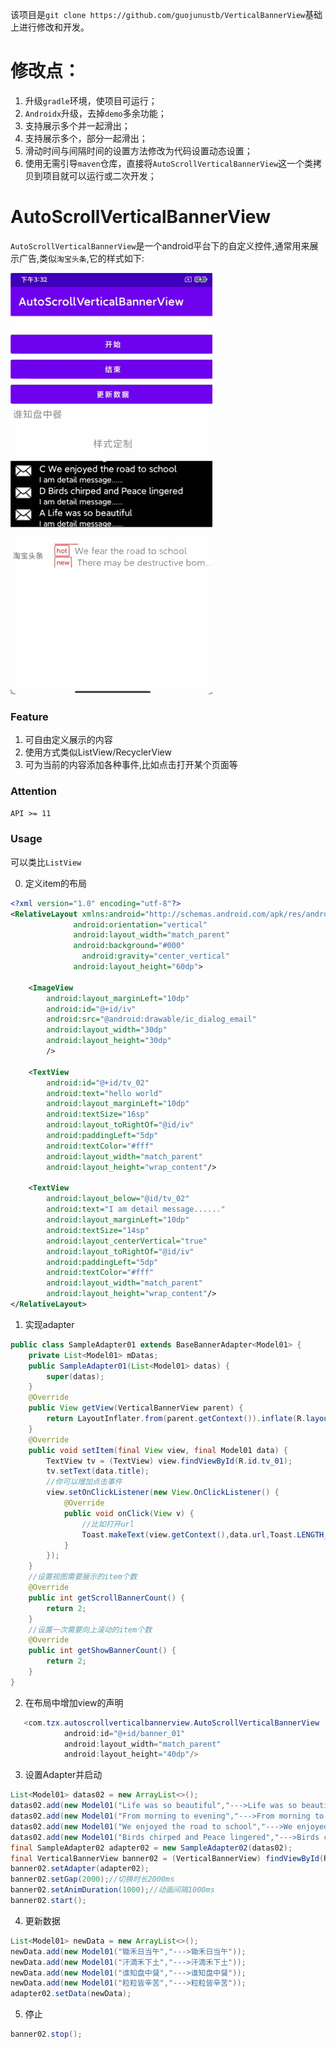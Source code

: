 该项目是`git clone https://github.com/guojunustb/VerticalBannerView`基础上进行修改和开发。

# 修改点：

1. 升级`gradle`环境，使项目可运行；
2. `Androidx`升级，去掉`demo`多余功能；
3. 支持展示多个并一起滑出；
4. 支持展示多个，部分一起滑出；
5. 滑动时间与间隔时间的设置方法修改为代码设置动态设置；
6. 使用无需引导`maven`仓库，直接将`AutoScrollVerticalBannerView`这一个类拷贝到项目就可以运行或二次开发；

# AutoScrollVerticalBannerView

`AutoScrollVerticalBannerView`是一个android平台下的自定义控件,通常用来展示广告,类似`淘宝头条`,它的样式如下:

![](Untitled.gif)

### Feature

1. 可自由定义展示的内容
2. 使用方式类似ListView/RecyclerView
3. 可为当前的内容添加各种事件,比如点击打开某个页面等

### Attention

`API >= 11`

### Usage

可以类比`ListView`

0. 定义item的布局


```xml
<?xml version="1.0" encoding="utf-8"?>
<RelativeLayout xmlns:android="http://schemas.android.com/apk/res/android"
              android:orientation="vertical"
              android:layout_width="match_parent"
              android:background="#000"
                android:gravity="center_vertical"
              android:layout_height="60dp">

    <ImageView
        android:layout_marginLeft="10dp"
        android:id="@+id/iv"
        android:src="@android:drawable/ic_dialog_email"
        android:layout_width="30dp"
        android:layout_height="30dp"
        />

    <TextView
        android:id="@+id/tv_02"
        android:text="hello world"
        android:layout_marginLeft="10dp"
        android:textSize="16sp"
        android:layout_toRightOf="@id/iv"
        android:paddingLeft="5dp"
        android:textColor="#fff"
        android:layout_width="match_parent"
        android:layout_height="wrap_content"/>

    <TextView
        android:layout_below="@id/tv_02"
        android:text="I am detail message......"
        android:layout_marginLeft="10dp"
        android:textSize="14sp"
        android:layout_centerVertical="true"
        android:layout_toRightOf="@id/iv"
        android:paddingLeft="5dp"
        android:textColor="#fff"
        android:layout_width="match_parent"
        android:layout_height="wrap_content"/>
</RelativeLayout>
```

1. 实现adapter

```java
public class SampleAdapter01 extends BaseBannerAdapter<Model01> {
    private List<Model01> mDatas;
    public SampleAdapter01(List<Model01> datas) {
        super(datas);
    }
    @Override
    public View getView(VerticalBannerView parent) {
        return LayoutInflater.from(parent.getContext()).inflate(R.layout.item_01,null);
    }
    @Override
    public void setItem(final View view, final Model01 data) {
        TextView tv = (TextView) view.findViewById(R.id.tv_01);
        tv.setText(data.title);
        //你可以增加点击事件
        view.setOnClickListener(new View.OnClickListener() {
            @Override
            public void onClick(View v) {
                //比如打开url
                Toast.makeText(view.getContext(),data.url,Toast.LENGTH_SHORT).show();
            }
        });
    }
    //设置视图需要展示的item个数
    @Override
    public int getScrollBannerCount() {
        return 2;
    }
    //设置一次需要向上滚动的item个数
    @Override
    public int getShowBannerCount() {
        return 2;
    }
}
```

2. 在布局中增加view的声明

```java
   <com.tzx.autoscrollverticalbannerview.AutoScrollVerticalBannerView
            android:id="@+id/banner_01"
            android:layout_width="match_parent"
            android:layout_height="40dp"/>
```

3. 设置Adapter并启动

```java
List<Model01> datas02 = new ArrayList<>();
datas02.add(new Model01("Life was so beautiful","--->Life was so beautiful,"));
datas02.add(new Model01("From morning to evening","--->From morning to evening"));
datas02.add(new Model01("We enjoyed the road to school","--->We enjoyed the road to school,"));
datas02.add(new Model01("Birds chirped and Peace lingered","--->Birds chirped and Peace lingered"));
final SampleAdapter02 adapter02 = new SampleAdapter02(datas02);
final VerticalBannerView banner02 = (VerticalBannerView) findViewById(R.id.banner_02);
banner02.setAdapter(adapter02);
banner02.setGap(2000);//切换时长2000ms
banner02.setAnimDuration(1000);//动画间隔1000ms
banner02.start();
```

4. 更新数据

```java
List<Model01> newData = new ArrayList<>();
newData.add(new Model01("锄禾日当午","--->锄禾日当午"));
newData.add(new Model01("汗滴禾下土","--->汗滴禾下土"));
newData.add(new Model01("谁知盘中餐","--->谁知盘中餐"));
newData.add(new Model01("粒粒皆辛苦","--->粒粒皆辛苦"));
adapter02.setData(newData);
```

5. 停止

```java
banner02.stop();
```
